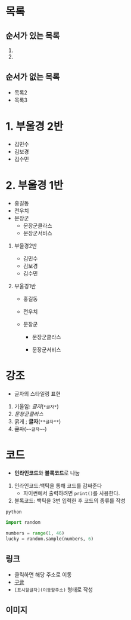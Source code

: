 # 목록

## 순서가 있는 목록

1. 
2.  

## 순서가 없는 목록

- 목록2 
- 목록3

# 1. 부울경 2반

- 김민수
- 김보경
- 김수민

# 2. 부울경 1반

- 홍길동
- 전우치
- 문장군
  - 문장군클라스
  - 문장군서비스

1. 부울경2반

   - 김민수
   - 김보경
   - 김수민

2. 부울경1반

   - 홍길동

   - 전우치

   - 문장군

     - 문장군클라스

     - 문장군서비스

# 강조

- 글자의 스타일링 표현

1. 기울임: *글자*(`*글자*`)
2. *문장군클라스*
3. 굵게 ; **글자**(`**글자**`)
4.  ~~글자~~(`~~글자~~`)

# 코드

- **인라인코드**와 **블록코드**로 나눔

1. 인라인코드:백틱을 통해 코드를 감싸준다
   - 파이썬에서 출력하려면 `print()`를 사용한다.
2. 블록코드: 백틱을 3번 입력한 후 코드의 종류를 작성

``` python
python

import random

numbers = range(1, 46)
lucky = random.sample(numbers, 6)
```





## 링크

- 클릭하면 해당 주소로 이동
- [구글](https://google.com)
- `[표시할글자](이동할주소)` 형태로 작성



## 이미지

